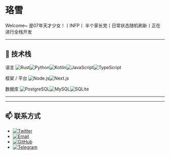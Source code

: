 # 珞雪

Welcome~
是07年天才少女！丨INFP丨 半个家长党丨日常状态随机刷新丨正在进行全栈开发

---

## 🔧 技术栈

语言 ![Rust](https://img.shields.io/badge/-Rust-DEA584?style=flat&logo=rust&logoColor=white)![Python](https://img.shields.io/badge/-Python-FFD43B?style=flat&logo=python&logoColor=306998)![Kotlin](https://img.shields.io/badge/-Kotlin-0095D5?style=flat&logo=kotlin&logoColor=white)![JavaScript](https://img.shields.io/badge/-JavaScript-F0DB4F?style=flat&logo=javascript&logoColor=323330)![TypeScript](https://img.shields.io/badge/-TypeScript-3178C6?style=flat&logo=typescript&logoColor=white)

框架 / 平台 ![Node.js](https://img.shields.io/badge/-Node.js-339933?style=flat&logo=node.js&logoColor=white)![Next.js](https://img.shields.io/badge/-Next.js-000000?style=flat&logo=next.js&logoColor=white)

数据库 ![PostgreSQL](https://img.shields.io/badge/-PostgreSQL-336791?style=flat&logo=postgresql&logoColor=white)![MySQL](https://img.shields.io/badge/-MySQL-4479A1?style=flat&logo=mysql&logoColor=white)![SQLite](https://img.shields.io/badge/-SQLite-07405E?style=flat&logo=sqlite&logoColor=white)

---

<!--START_SECTION:waka-->
<!--END_SECTION:waka-->

---

## 📫 联系方式

- [![Twitter](https://img.shields.io/badge/Twitter-1DA1F2?style=flat&logo=twitter&logoColor=white)](https://twitter.com/luoxue3943)  
- [![Email](https://img.shields.io/badge/Email-D14836?style=flat&logo=gmail&logoColor=white)](mailto:luoxue3943@gmail.com)  
- [![GitHub](https://img.shields.io/badge/GitHub-181717?style=flat&logo=github&logoColor=white)](https://github.com/luoxue3943)  
- [![Telegram](https://img.shields.io/badge/Telegram-0088cc?style=flat&logo=telegram&logoColor=white)](https://t.me/luoxue3943)

